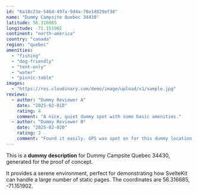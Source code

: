 ```yaml
---
id: "6a18c23e-546d-497a-9d4a-78e1d829ef38"
name: "Dummy Campsite Quebec 34430"
latitude: 56.316685
longitude: -71.151902
continent: "north-america"
country: "canada"
region: "quebec"
amenities:
  - "fishing"
  - "dog-friendly"
  - "tent-only"
  - "water"
  - "picnic-table"
images:
  - "https://res.cloudinary.com/demo/image/upload/v1/sample.jpg"
reviews:
  - author: "Dummy Reviewer A"
    date: "2025-02-010"
    rating: 4
    comment: "A nice, quiet dummy spot with some basic amenities."
  - author: "Dummy Reviewer B"
    date: "2025-02-020"
    rating: 3
    comment: "Found it easily. GPS was spot on for this dummy location."
---
```


This is a **dummy description** for Dummy Campsite Quebec 34430, generated for the proof of concept.

It provides a serene environment, perfect for demonstrating how SvelteKit can handle a large number of static pages. The coordinates are 56.316685, -71.151902.
